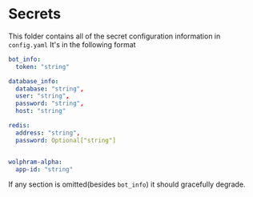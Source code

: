 Secrets
=======

This folder contains all of the secret configuration information in `config.yaml`
It's in the following format

```yaml
bot_info:
  token: "string"

database_info:
  database: "string",
  user: "string",
  password: "string",
  host: "string"

redis:
  address: "string",
  password: Optional["string"]


wolphram-alpha:
  app-id: "string"
````

If any section is omitted(besides `bot_info`) it should gracefully degrade.
